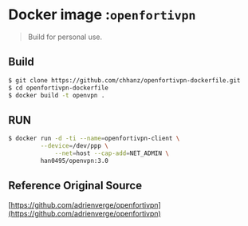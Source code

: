 # Docker image :`openfortivpn`
> Build for personal use.   

## Build
```bash
$ git clone https://github.com/chhanz/openfortivpn-dockerfile.git
$ cd openfortivpn-dockerfile
$ docker build -t openvpn .
```
   
## RUN
```bash
$ docker run -d -ti --name=openfortivpn-client \
   	     --device=/dev/ppp \
             --net=host --cap-add=NET_ADMIN \
 	     han0495/openvpn:3.0
```
   
## Reference Original Source
[https://github.com/adrienverge/openfortivpn](https://github.com/adrienverge/openfortivpn)

